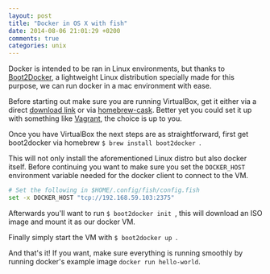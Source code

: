 ```yaml
---
layout: post
title: "Docker in OS X with fish"
date: 2014-08-06 21:01:29 +0200
comments: true
categories: unix
---
```


Docker is intended to be ran in Linux environments, but thanks to [Boot2Docker](https://github.com/boot2docker/boot2docker), a lightweight Linux distribution specially made for this purpose, we can run docker in a mac environment with ease.

Before starting out make sure you are running VirtualBox, get it either via a direct [download link](https://www.virtualbox.org/wiki/Downloads) or via [homebrew-cask](http://caskroom.io/). Better yet you could set it up with something like [Vagrant](http://www.vagrantup.com/), the choice is up to you.

Once you have VirtualBox the next steps are as straightforward, first get boot2docker via homebrew ``$ brew install boot2docker ``.

This will not only install the aforementioned Linux distro but also docker itself. Before continuing you want to make sure you set the ``DOCKER_HOST`` environment variable needed for the docker client to connect to the VM.

```bash
# Set the following in $HOME/.config/fish/config.fish
set -x DOCKER_HOST "tcp://192.168.59.103:2375"
```

Afterwards you'll want to run ``$ boot2docker init ``, this will download an ISO image and mount it as our docker VM.

Finally simply start the VM with ``$ boot2docker up ``.

And that's it! If you want, make sure everything is running smoothly by running docker's example image `` docker run hello-world ``.
